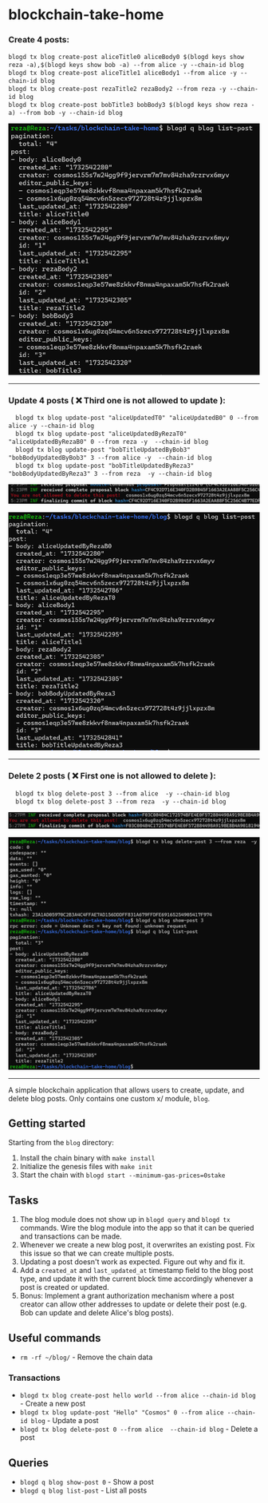 # blockchain-take-home
### Create 4 posts:
```shell
blogd tx blog create-post aliceTitle0 aliceBody0 $(blogd keys show reza -a),$(blogd keys show bob -a) --from alice -y --chain-id blog
blogd tx blog create-post aliceTitle1 aliceBody1 --from alice -y --chain-id blog
blogd tx blog create-post rezaTitle2 rezaBody2 --from reza -y --chain-id blog
blogd tx blog create-post bobTitle3 bobBody3 $(blogd keys show reza -a) --from bob -y --chain-id blog
```
![img.png](demo/img.png)

----------------------
### Update 4 posts ( ❌ Third one is not allowed to update ):

```shell
  blogd tx blog update-post "aliceUpdatedT0" "aliceUpdatedB0" 0 --from alice -y --chain-id blog    
  blogd tx blog update-post "aliceUpdatedByRezaT0" "aliceUpdatedByRezaB0" 0 --from reza -y  --chain-id blog   
  blogd tx blog update-post "bobTitleUpdatedByBob3" "bobBodyUpdatedByBob3" 3 --from alice -y  --chain-id blog       
  blogd tx blog update-post "bobTitleUpdatedByReza3" "bobBodyUpdatedByReza3" 3 --from reza  -y --chain-id blog   
```
![img_1.png](demo/img_1.png)

![img_2.png](demo/img_2.png)

----------------------
### Delete 2 posts ( ❌ First one is not allowed to delete ):

```shell
  blogd tx blog delete-post 3 --from alice  -y --chain-id blog  
  blogd tx blog delete-post 3 --from reza  -y --chain-id blog  
```
![img_3.png](demo/img_3.png)

![img_4.png](demo/img_4.png)






---------------
A simple blockchain application that allows users to create, update, and delete blog posts. Only contains one custom x/ module, `blog`.

## Getting started

Starting from the `blog` directory:

1. Install the chain binary with `make install`
2. Initialize the genesis files with `make init`
3. Start the chain with `blogd start --minimum-gas-prices=0stake`

## Tasks

1. The blog module does not show up in `blogd query` and `blogd tx` commands. Wire the blog module into the app so that it can be queried and transactions can be made.
2. Whenever we create a new blog post, it overwrites an existing post. Fix this issue so that we can create multiple posts.
3. Updating a post doesn't work as expected. Figure out why and fix it.
4. Add a `created_at` and `last_updated_at` timestamp field to the blog post type, and update it with the current block time accordingly whenever a post is created or updated.
5. Bonus: Implement a grant authorization mechanism where a post creator can allow other addresses to update or delete their post (e.g. Bob can update and delete Alice's blog posts).

## Useful commands

- `rm -rf ~/blog/` - Remove the chain data

### Transactions

- `blogd tx blog create-post hello world --from alice --chain-id blog` - Create a new post
- `blogd tx blog update-post "Hello" "Cosmos" 0 --from alice --chain-id blog` - Update a post
- `blogd tx blog delete-post 0 --from alice  --chain-id blog` - Delete a post

## Queries

- `blogd q blog show-post 0` - Show a post
- `blogd q blog list-post` - List all posts
